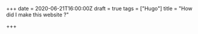 +++
date = 2020-06-21T16:00:00Z
draft = true
tags = ["Hugo"]
title = "How did I make this website ?"

+++
